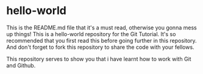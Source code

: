 # hello-world

This is the README.md file that it's a must read, otherwise you gonna mess up things!
This is a hello-world repository for the Git Tutorial.
It's so recommended that you first read this before going further in this repository.
And don't forget to fork this repository to share the code with your fellows.

This repository serves to show you that i have learnt how to work with Git and Github.
